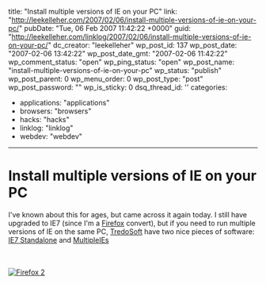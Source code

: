 title: "Install multiple versions of IE on your PC"
link: "http://leekelleher.com/2007/02/06/install-multiple-versions-of-ie-on-your-pc/"
pubDate: "Tue, 06 Feb 2007 11:42:22 +0000"
guid: "http://leekelleher.com/linklog/2007/02/06/install-multiple-versions-of-ie-on-your-pc/"
dc_creator: "leekelleher"
wp_post_id: 137
wp_post_date: "2007-02-06 13:42:22"
wp_post_date_gmt: "2007-02-06 11:42:22"
wp_comment_status: "open"
wp_ping_status: "open"
wp_post_name: "install-multiple-versions-of-ie-on-your-pc"
wp_status: "publish"
wp_post_parent: 0
wp_menu_order: 0
wp_post_type: "post"
wp_post_password: ""
wp_is_sticky: 0
dsq_thread_id: ''
categories:
  - applications: "applications"
  - browsers: "browsers"
  - hacks: "hacks"
  - linklog: "linklog"
  - webdev: "webdev"

---

# Install multiple versions of IE on your PC

I've known about this for ages, but came across it again today. I still have upgraded to IE7 (since I'm a <a href="http://www.spreadfirefox.com/?q=affiliates&amp;id=192858&amp;t=219">Firefox</a> convert), but if you need to run multiple versions of IE on the same PC, <a href="http://tredosoft.com/">TredoSoft</a> have two nice pieces of software: <a href="http://tredosoft.com/IE7_standalone">IE7 Standalone</a> and <a href="http://tredosoft.com/Multiple_IE">MultipleIEs</a>
<!--more-->
<br /><br />
<a href="http://www.spreadfirefox.com/?q=affiliates&amp;id=192858&amp;t=219"><img border="0" alt="Firefox 2" title="Firefox 2" src="http://sfx-images.mozilla.org/affiliates/Buttons/firefox2/ff2b80x15.gif"/></a><br />
<script type="text/javascript"><!--
google_ad_client = "pub-1009842950727710";
google_ad_output = "textlink";
google_ad_format = "ref_text";
google_cpa_choice = "CAAQkar2_gEaCHB-GBBpAgGnKKm14YcB";
google_ad_channel = "";
//--></script>
<script type="text/javascript" src="http://pagead2.googlesyndication.com/pagead/show_ads.js"></script>